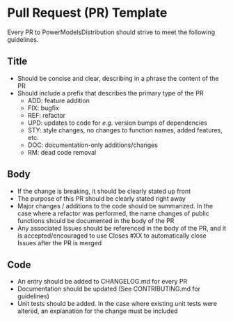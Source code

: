 # Pull Request (PR) Template

Every PR to PowerModelsDistribution should strive to meet the following guidelines.

## Title

- Should be concise and clear, describing in a phrase the content of the PR
- Should include a prefix that describes the primary type of the PR
  - ADD: feature addition
  - FIX: bugfix
  - REF: refactor
  - UPD: updates to code for _e.g._ version bumps of dependencies
  - STY: style changes, no changes to function names, added features, etc.
  - DOC: documentation-only additions/changes
  - RM: dead code removal

## Body

- If the change is breaking, it should be clearly stated up front
- The purpose of this PR should be clearly stated right away
- Major changes / additions to the code should be summarized. In the case where a refactor was performed, the name changes of public functions should be documented in the body of the PR
- Any associated Issues should be referenced in the body of the PR, and it is accepted/encouraged to use Closes #XX to automatically close Issues after the PR is merged

## Code

- An entry should be added to CHANGELOG.md for every PR
- Documentation should be updated (See CONTRIBUTING.md for guidelines)
- Unit tests should be added. In the case where existing unit tests were altered, an explanation for the change must be included
